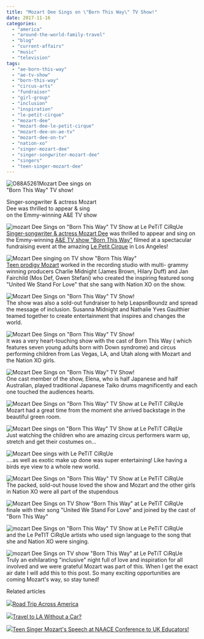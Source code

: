 ```yaml
---
title: "Mozart Dee Sings on \"Born This Way\" TV Show!"
date: 2017-11-16
categories: 
  - "america"
  - "around-the-world-family-travel"
  - "blog"
  - "current-affairs"
  - "music"
  - "television"
tags: 
  - "ae-born-this-way"
  - "ae-tv-show"
  - "born-this-way"
  - "circus-arts"
  - "fundraiser"
  - "girl-group"
  - "inclusion"
  - "inspiration"
  - "le-petit-cirque"
  - "mozart-dee"
  - "mozart-dee-le-petit-cirque"
  - "mozart-dee-on-ae-tv"
  - "mozart-dee-on-tv"
  - "nation-xo"
  - "singer-mozart-dee"
  - "singer-songwriter-mozart-dee"
  - "singers"
  - "teen-singer-mozart-dee"
---
```


![O88A5261](https://pub-ac94b3f306b24c0dba4238943c97f2e1.r2.dev/6a00e5502a9507883301bb09d77aea970d.jpg)Mozart Dee sings on  
"Born This Way" TV show!  
  
Singer-songwriter & actress Mozart  
Dee was thrilled to appear & sing  
on the Emmy-winning A&E TV show

<!--more-->  
  
[](https://pub-ac94b3f306b24c0dba4238943c97f2e1.r2.dev/6a00e5502a9507883301bb09d77a34970d-150x150-1.png)![mozart Dee Sings on "Born This Way" TV Show at Le PeTiT CiRqUe ](https://pub-ac94b3f306b24c0dba4238943c97f2e1.r2.dev/6a00e5502a9507883301b7c93459dd970b.png)[  
](https://pub-ac94b3f306b24c0dba4238943c97f2e1.r2.dev/6a00e5502a9507883301bb09d77a34970d-150x150-1.png)[Singer-songwriter & actress Mozart Dee](http://soultravelers3new.local/2017/05/16-year-old-mozart-dees-ted-talk-keynote-speech-in-ukteen-actress-songwriter-singer-mozart-dee-was-asked-to-do-a-ted-talk.html "Mozart Dee teen singer-songwriter & actress") was thrilled to appear and sing on the Emmy-winning [A&E TV show "Born This Way"](http://www.aetv.com/shows/born-this-way) filmed at a spectacular fundraising event at the amazing [Le Petit Cirque](http://www.lestudiola.com) in Los Angeles!  
  
![Mozart Dee singing on TV show "Born This Way"](https://pub-ac94b3f306b24c0dba4238943c97f2e1.r2.dev/6a00e5502a9507883301bb09d77a20970d.png)  
[Teen prodigy Mozart](http://soultravelers3new.local/2016/04/mozart-wins-best-actress-award-.html "Mozart Dee teen prodigy trilingual singer") worked in the recording studio with multi- grammy winning producers Charlie Midnight (James Brown, Hilary Duff) and Jan Fairchild (Mos Def, Gwen Stefani) who created the inspiring featured song "United We Stand For Love" that she sang with Nation XO on the show.   
  
![Mozart Dee Sings on "Born This Way" TV Show! ](https://pub-ac94b3f306b24c0dba4238943c97f2e1.r2.dev/6a00e5502a9507883301b7c93458bb970b.png)  
The show was also a sold-out fundraiser to help LeapsnBoundz and spread the message of inclusion. Susanna Midnight and Nathalie Yves Gaulthier teamed together to create entertainment that inspires and changes the world.   
  
![Mozart Dee Sings on "Born This Way" TV Show! ](https://pub-ac94b3f306b24c0dba4238943c97f2e1.r2.dev/6a00e5502a9507883301bb09d77a34970d.png)  
It was a very heart-touching show with the cast of Born This Way ( which features seven young adults born with Down syndrome) and circus performing children from Las Vegas, LA, and Utah along with Mozart and the Nation XO girls.   
  
![Mozart Dee Sings on "Born This Way" TV Show! ](https://pub-ac94b3f306b24c0dba4238943c97f2e1.r2.dev/6a00e5502a9507883301b7c93458ca970b.png)  
One cast member of the show, Elena, who is half Japanese and half Australian, played traditional Japanese Taiko drums magnificently and each one touched the audiences hearts.   
  
![Mozart Dee Sings on "Born This Way" TV Show at Le PeTiT CiRqUe ](https://pub-ac94b3f306b24c0dba4238943c97f2e1.r2.dev/6a00e5502a9507883301bb09d77b48970d.png)  
Mozart had a great time from the moment she arrived backstage in the beautiful green room.   
  
![Mozart Dee sings on "Born This Way" TV Show at Le PeTiT CiRqUe ](https://pub-ac94b3f306b24c0dba4238943c97f2e1.r2.dev/6a00e5502a9507883301b7c9345938970b.png)  
Just watching the children who are amazing circus performers warm up, stretch and get their costumes on...  
  
![Mozart Dee sings with  Le PeTiT CiRqUe ](https://pub-ac94b3f306b24c0dba4238943c97f2e1.r2.dev/6a00e5502a9507883301b8d2beb2ff970c.png)  
....as well as exotic make up done was super entertaining! Like having a birds eye view to a whole new world.  
  
![Mozart Dee Sings on "Born This Way" TV Show at Le PeTiT CiRqUe ](https://pub-ac94b3f306b24c0dba4238943c97f2e1.r2.dev/6a00e5502a9507883301b7c9345955970b.png)  
The packed, sold-out house loved the show and Mozart and the other girls in Nation XO were all part of the stupendous   
  
[](https://pub-ac94b3f306b24c0dba4238943c97f2e1.r2.dev/6a00e5502a9507883301b8d2b5da62970c-300x229-1.png)![Mozart Dee Sings on TV Show "Born This Way" at Le PeTiT CiRqUe ](https://pub-ac94b3f306b24c0dba4238943c97f2e1.r2.dev/6a00e5502a9507883301b8d2beb423970c.png)[  
](https://pub-ac94b3f306b24c0dba4238943c97f2e1.r2.dev/6a00e5502a9507883301b8d2b5da62970c-300x229-1.png)finale with their song "United We Stand For Love" and joined by the cast of "Born This Way"   
  
![mozart Dee Sings on "Born This Way" TV Show at Le PeTiT CiRqUe ](https://pub-ac94b3f306b24c0dba4238943c97f2e1.r2.dev/6a00e5502a9507883301bb09d77aa6970d.png)  
and the Le PeTIT CiRqUe artists who used sign language to the song that she and Nation XO were singing.   
  
![mozart Dee Sings on TV show "Born This Way" at Le PeTiT CiRqUe ](https://pub-ac94b3f306b24c0dba4238943c97f2e1.r2.dev/6a00e5502a9507883301bb09d77aae970d.png)  
Truly an exhilarating "inclusive" night full of love and inspiration for all involved and we were grateful Mozart was part of this. When I get the exact air date I will add this to this post. So many exciting opportunities are coming Mozart's way, so stay tuned!   
  
  

Related articles

[![](http://i.zemanta.com/354543600_80_80.jpg)](http://soultravelers3new.local/2015/07/road-trip-across-america.html)[Road Trip Across America](http://soultravelers3new.local/2015/07/road-trip-across-america.html)

[![](http://i.zemanta.com/355703992_80_80.jpg)](http://soultravelers3new.local/2015/08/travel-to-la-without-a-car-.html)[Travel to LA Without a Car?](http://soultravelers3new.local/2015/08/travel-to-la-without-a-car-.html)

[![](http://i.zemanta.com/341931598_80_80.jpg)](http://soultravelers3new.local/2015/05/teen-singer-mozarts-speech-at-naace-conference-to-uk-educators.html)[Teen Singer Mozart's Speech at NAACE Conference to UK Educators!](http://soultravelers3new.local/2015/05/teen-singer-mozarts-speech-at-naace-conference-to-uk-educators.html)
